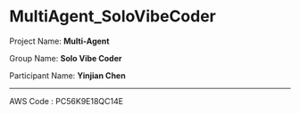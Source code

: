 # MultiAgent_SoloVibeCoder

Project Name: **Multi-Agent**

Group Name: **Solo Vibe Coder**

Participant Name: **Yinjian Chen**

-------------------------------------------

AWS Code : PC56K9E18QC14E


